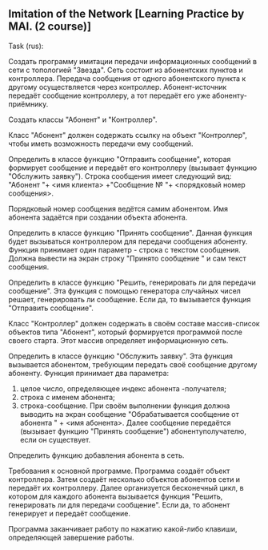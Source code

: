 Imitation of the Network
[Learning Practice by MAI. (2 course)]
------------------------------------
Task (rus): 

Создать программу имитации передачи информационных сообщений в сети с топологией "Звезда". Сеть состоит из абонентских пунктов и
контроллера. Передача сообщения от одного абонентского пункта к другому
осуществляется через контроллер. Абонент-источник передаёт сообщение
контроллеру, а тот передаёт его уже абоненту-приёмнику.

Создать классы "Абонент" и "Контроллер".

Класс "Абонент" должен содержать ссылку на объект "Контроллер",
чтобы иметь возможность передачи ему сообщений.

Определить в классе функцию "Отправить сообщение", которая
формирует сообщение и передаёт его контроллеру (вызывает функцию
"Обслужить заявку"). Строка сообщения имеет следующий вид:
"Абонент "+ <имя клиента> +"Сообщение № "+ <порядковый номер
сообщения>.

Порядковый номер сообщения ведётся самим абонентом. Имя абонента
задаётся при создании объекта абонента.

Определить в классе функцию "Принять сообщение". Данная функция
будет вызываться контроллером для передачи сообщения абоненту. Функция
принимает один параметр - строка с текстом сообщения. Должна вывести на
экран строку "Принято сообщение " и сам текст сообщения.

Определить в классе функцию "Решить, генерировать ли для передачи
сообщение". Эта функция с помощью генератора случайных чисел решает,
генерировать ли сообщение. Если да, то вызывается функция "Отправить
сообщение".

Класс "Контроллер" должен содержать в своём составе массив-список
объектов типа "Абонент", который формируется программой после своего
старта. Этот массив определяет информационную сеть.

Определить в классе функцию "Обслужить заявку". Эта функция
вызывается абонентом, требующим передать своё сообщение другому
абоненту. Функция принимает два параметра:
1) целое число, определяющее индекс абонента -получателя;
2) строка с именем абонента;
3) строка-сообщение.
При своём выполнении функция должна выводить на экран сообщение
"Обрабатывается сообщение от абонента " + <имя абонента>. Далее
сообщение передаётся (вызывает функцию "Принять сообщение") абонентуполучателю, если он существует.

Определить функцию добавления абонента в сеть.

Требования к основной программе.
Программа создаёт объект контроллера. Затем создаёт несколько
объектов абонентов сети и передаёт их контроллеру. Далее организуется
бесконечный цикл, в котором для каждого абонента вызывается функция
"Решить, генерировать ли для передачи сообщение". Если да, то абонент
генерирует и передаёт сообщение.

Программа заканчивает работу по нажатию какой-либо клавиши,
определяющей завершение работы.
